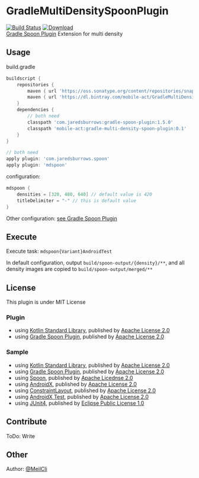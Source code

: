 # GradleMultiDensitySpoonPlugin
[![Build Status](https://dev.azure.com/MobileAct/GradleMultiDensitySpoonPlugin/_apis/build/status/MobileAct.GradleMultiDensitySpoonPlugin?branchName=master)](https://dev.azure.com/MobileAct/GradleMultiDensitySpoonPlugin/_build/latest?definitionId=8&branchName=master) [ ![Download](https://api.bintray.com/packages/mobile-act/GradleMultiDensitySpoonPlugin/GradleMultiDensitySpoonPlugin/images/download.svg) ](https://bintray.com/mobile-act/GradleMultiDensitySpoonPlugin/GradleMultiDensitySpoonPlugin/_latestVersion)  
[Gradle Spoon Plugin](https://github.com/jaredsburrows/gradle-spoon-plugin) Extension for multi density

<p aligin="center>
  <img src="screenshot.gif">
</p>

## Usage
build.gradle
```groovy
buildscript {
    repositories {
        maven { url 'https://oss.sonatype.org/content/repositories/snapshots' }
        maven { url 'https://dl.bintray.com/mobile-act/GradleMultiDensitySpoonPlugin' }
    }
    dependencies {
        // both need
        classpath 'com.jaredsburrows:gradle-spoon-plugin:1.5.0'
        classpath 'mobile-act:gradle-multi-density-spoon-plugin:0.1'
    }
}
```
```groovy
// both need
apply plugin: 'com.jaredsburrows.spoon'
apply plugin: 'mdspoon'
```

configuration:

```groovy
mdspoon {
    densities = [320, 480, 640] // default value is 420
    titleDelimiter = "-" // this is default value
}
```

Other configuration: [see Gradle Spoon Plugin](https://github.com/jaredsburrows/gradle-spoon-plugin#usage)

## Execute
Execute task: `mdspoon{Variant}AndroidTest`

In default configuration, output `build/spoon-output/{density}/**`, and all density images are copied to `build/spoon-output/merged/**`

## License
This plugin is under MIT License

### Plugin
- using [Kotlin Standard Library](https://github.com/JetBrains/kotlin/tree/master/libraries/stdlib), published by [Apache License 2.0](https://github.com/JetBrains/kotlin/tree/master/license)
- using [Gradle Spoon  Plugin](https://github.com/jaredsburrows/gradle-spoon-plugin), published by [Apache License 2.0](https://github.com/jaredsburrows/gradle-spoon-plugin/blob/master/LICENSE)

### Sample
- using [Kotlin Standard Library](https://github.com/JetBrains/kotlin/tree/master/libraries/stdlib), published by [Apache License 2.0](https://github.com/JetBrains/kotlin/tree/master/license)
- using [Gradle Spoon  Plugin](https://github.com/jaredsburrows/gradle-spoon-plugin), published by [Apache License 2.0](https://github.com/jaredsburrows/gradle-spoon-plugin/blob/master/LICENSE)
- using [Spoon](https://github.com/square/spoon), published by [Apache Licednse 2.0](https://github.com/square/spoon/blob/master/LICENSE.txt)
- using [AndroidX](https://github.com/aosp-mirror/platform_frameworks_support), published by [Apache License 2.0](https://github.com/aosp-mirror/platform_frameworks_support/blob/androidx-master-dev/LICENSE.txt)
- using [ConstraintLayout](https://android.googlesource.com/platform/frameworks/opt/sherpa/+/refs/heads/studio-master-dev/constraintlayout/), published by [Apache License 2.0](https://android.googlesource.com/platform/frameworks/opt/sherpa/+/refs/heads/studio-master-dev/constraintlayout/src/main/java/android/support/constraint/ConstraintLayout.java)
- using [AndroidX Test](https://github.com/android/android-test), published by [Apache License 2.0](https://github.com/android/android-test/blob/master/LICENSE)
- using [JUnit4](https://github.com/junit-team/junit4), published by [Eclipse Public License 1.0](https://github.com/junit-team/junit4/blob/master/LICENSE-junit.txt)

## Contribute
ToDo: Write

## Other
Author: [@MeilCli](https://github.com/MeilCli)
